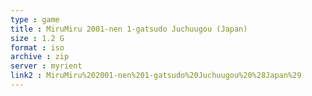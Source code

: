 ```yaml
---
type : game
title : MiruMiru 2001-nen 1-gatsudo Juchuugou (Japan)
size : 1.2 G
format : iso
archive : zip
server : myrient
link2 : MiruMiru%202001-nen%201-gatsudo%20Juchuugou%20%28Japan%29
---
```

